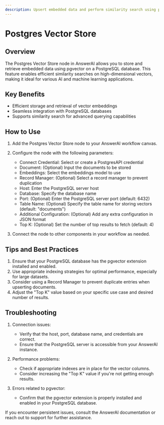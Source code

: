 ```yaml
---
description: Upsert embedded data and perform similarity search using pgvector on Postgres
---
```


# Postgres Vector Store

## Overview

The Postgres Vector Store node in AnswerAI allows you to store and retrieve embedded data using pgvector on a PostgreSQL database. This feature enables efficient similarity searches on high-dimensional vectors, making it ideal for various AI and machine learning applications.

## Key Benefits

- Efficient storage and retrieval of vector embeddings
- Seamless integration with PostgreSQL databases
- Supports similarity search for advanced querying capabilities

## How to Use

1. Add the Postgres Vector Store node to your AnswerAI workflow canvas.
2. Configure the node with the following parameters:
   - Connect Credential: Select or create a PostgresAPI credential
   - Document: (Optional) Input the documents to be stored
   - Embeddings: Select the embeddings model to use
   - Record Manager: (Optional) Select a record manager to prevent duplication
   - Host: Enter the PostgreSQL server host
   - Database: Specify the database name
   - Port: (Optional) Enter the PostgreSQL server port (default: 6432)
   - Table Name: (Optional) Specify the table name for storing vectors (default: "documents")
   - Additional Configuration: (Optional) Add any extra configuration in JSON format
   - Top K: (Optional) Set the number of top results to fetch (default: 4)

3. Connect the node to other components in your workflow as needed.

<!-- TODO: Add a screenshot of the Postgres Vector Store node configuration panel -->

## Tips and Best Practices

1. Ensure that your PostgreSQL database has the pgvector extension installed and enabled.
2. Use appropriate indexing strategies for optimal performance, especially for large datasets.
3. Consider using a Record Manager to prevent duplicate entries when upserting documents.
4. Adjust the "Top K" value based on your specific use case and desired number of results.

## Troubleshooting

1. Connection issues:
   - Verify that the host, port, database name, and credentials are correct.
   - Ensure that the PostgreSQL server is accessible from your AnswerAI instance.

2. Performance problems:
   - Check if appropriate indexes are in place for the vector columns.
   - Consider increasing the "Top K" value if you're not getting enough results.

3. Errors related to pgvector:
   - Confirm that the pgvector extension is properly installed and enabled in your PostgreSQL database.

<!-- TODO: Add a screenshot showing common error messages and their solutions -->

If you encounter persistent issues, consult the AnswerAI documentation or reach out to support for further assistance.
